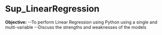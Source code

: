 # Sup_LinearRegression

**Objective:**
--To perform Linear Regression using Python using a single and multi-variable
--Discuss the strengths and weaknesses of the models

